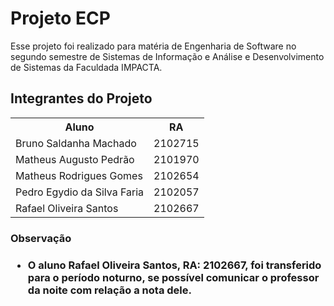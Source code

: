 <h1>Projeto ECP</h1>
<p>Esse projeto foi realizado para matéria de Engenharia de Software no segundo semestre de Sistemas de Informação e Análise e Desenvolvimento de Sistemas da Faculdada IMPACTA.</p>


<h2>Integrantes do Projeto</h1>
<table>
  <tr>
    <th>Aluno</th>
    <th>RA</th>
  </tr>
  <tr>
    <td>Bruno Saldanha Machado</td>
    <td>2102715</td>
  </tr>
  <tr>
    <td>Matheus Augusto Pedrão</td>
    <td>2101970</td>
  </tr>
  <tr>
    <td>Matheus Rodrigues Gomes</td>
    <td>2102654</td>
  </tr>
  <tr>
    <td>Pedro Egydio da Silva Faria</td>
    <td>2102057</td>
  </tr>
  <tr>
    <td>Rafael Oliveira Santos</td>
    <td>2102667</td>
  </tr>
</table>

<h3>Observação<h3>
<ul>
  <li>O aluno Rafael Oliveira Santos, RA: 2102667, foi transferido para o período noturno, se possível comunicar o professor da noite
  com relação a nota dele.</li>  
</ul>

